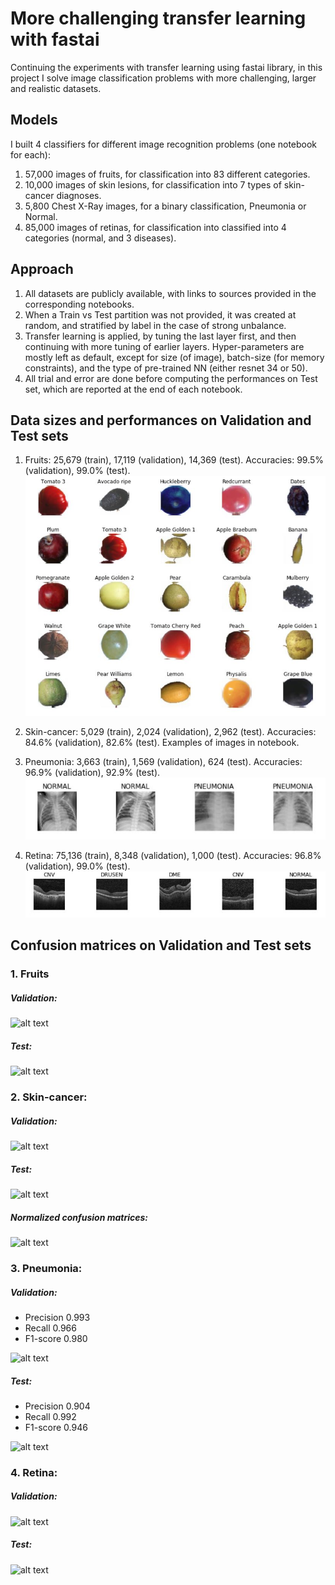 # More challenging transfer learning with fastai

Continuing the experiments with transfer learning using fastai library, in this project I solve image classification problems with more challenging, larger and realistic datasets. 

## Models

I built 4 classifiers for different image recognition problems (one notebook for each):
1. 57,000 images of fruits, for classification into 83 different categories.
2. 10,000 images of skin lesions, for classification into 7 types of skin-cancer diagnoses.
3. 5,800 Chest X-Ray images, for a binary classification, Pneumonia or Normal.
4. 85,000 images of retinas, for classification into classified into 4 categories (normal, and 3 diseases).

## Approach

1. All datasets are publicly available, with links to sources provided in the corresponding notebooks.
2. When a Train vs Test partition was not provided, it was created at random, and stratified by label in the case of strong unbalance.
3. Transfer learning is applied, by tuning the last layer first, and then continuing with more tuning of earlier layers. Hyper-parameters are mostly left as default, except for size (of image), batch-size (for memory constraints), and the type of pre-trained NN (either resnet 34 or 50). 
4. All trial and error are done before computing the performances on Test set, which are reported at the end of each notebook. 

## Data sizes and performances on Validation and Test sets

1. Fruits: 25,679 (train), 17,119 (validation), 14,369 (test). Accuracies: 99.5% (validation), 99.0% (test). ![alt text](https://github.com/martin-merener/deep_learning/blob/master/more_transfer_learning/images/fruits_examples.JPG)

2. Skin-cancer: 5,029 (train), 2,024 (validation), 2,962 (test). Accuracies: 84.6% (validation), 82.6% (test). Examples of images in notebook.

3. Pneumonia: 3,663 (train), 1,569 (validation), 624 (test). Accuracies: 96.9% (validation), 92.9% (test). ![alt text](https://github.com/martin-merener/deep_learning/blob/master/more_transfer_learning/images/pneumonia_examples.JPG)

4. Retina: 75,136 (train), 8,348 (validation), 1,000 (test). Accuracies: 96.8% (validation), 99.0% (test). ![alt text](https://github.com/martin-merener/deep_learning/blob/master/more_transfer_learning/images/retina_examples.JPG)

## Confusion matrices on Validation and Test sets

### 1. Fruits 

##### Validation:

![alt text](https://github.com/martin-merener/deep_learning/blob/master/more_transfer_learning/images/fruits_va_CM.JPG)

##### Test:

![alt text](https://github.com/martin-merener/deep_learning/blob/master/more_transfer_learning/images/fruits_te_CM.JPG)

### 2. Skin-cancer: 

##### Validation:

![alt text](https://github.com/martin-merener/deep_learning/blob/master/more_transfer_learning/images/skincancer_va_CM.JPG)

##### Test:

![alt text](https://github.com/martin-merener/deep_learning/blob/master/more_transfer_learning/images/skincancer_te_CM.JPG)

##### Normalized confusion matrices:

![alt text](https://github.com/martin-merener/deep_learning/blob/master/more_transfer_learning/images/skin_normalized_cms.JPG)

### 3. Pneumonia: 

##### Validation:

- Precision 0.993
- Recall 0.966
- F1-score 0.980

![alt text](https://github.com/martin-merener/deep_learning/blob/master/more_transfer_learning/images/pnemounia_va_CM.JPG)

##### Test:

- Precision 0.904
- Recall 0.992
- F1-score 0.946

![alt text](https://github.com/martin-merener/deep_learning/blob/master/more_transfer_learning/images/pnemounia_te_CM.JPG)

### 4. Retina: 

##### Validation:

![alt text](https://github.com/martin-merener/deep_learning/blob/master/more_transfer_learning/images/retina_va_CM.JPG)

##### Test:

![alt text](https://github.com/martin-merener/deep_learning/blob/master/more_transfer_learning/images/retina_te_CM.JPG)
